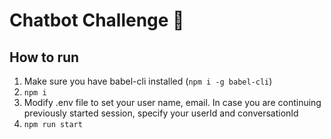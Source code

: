 # Chatbot Challenge 🤖

## How to run

1. Make sure you have babel-cli installed (`npm i -g babel-cli`)
2. `npm i`
3. Modify .env file to set your user name, email. In case you are continuing previously started session, specify your userId  and conversationId
4. `npm run start`